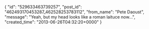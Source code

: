  {
   "id": "529633463739257",
   "post_id": "462493170453287_462528253783112",
   "from_name": "Pete Daoust",
   "message": "Yeah, but my head looks like a roman laituce now...",
   "created_time": "2013-06-26T04:32:20+0000"
 }
